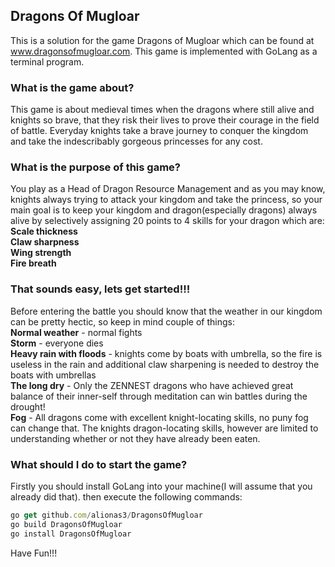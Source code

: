 ## Dragons Of Mugloar
This is a solution for the game Dragons of Mugloar which can be found at www.dragonsofmugloar.com. This game is implemented with GoLang as a terminal program.

<h3><b>What is the game about?</b></h3>

This game is about medieval times when the dragons where still alive and knights so brave, that they risk their lives to prove their courage in the field of battle. Everyday knights take a brave journey to conquer the kingdom and take the indescribably gorgeous princesses for any cost.

<h3><b>What is the purpose of this game?</b></h3>

You play as a Head of Dragon Resource Management and as you may know, knights always trying to attack your kingdom and take the princess, so your main goal is to keep your kingdom and dragon(especially dragons) always alive by selectively assigning 20 points to 4 skills for your dragon which are:
<br />**Scale thickness** 
<br />**Claw sharpness**
<br />**Wing strength**
<br />**Fire breath**
<h3><b>That sounds easy, lets get started!!!</b></h3>

Before entering the battle you should know that the weather in our kingdom can be pretty hectic, so keep in mind couple of things:
<br />**Normal weather** - normal fights
<br />**Storm** - everyone dies
<br />**Heavy rain with floods** - knights come by boats with umbrella, so the fire is useless in the rain and additional claw sharpening is needed to destroy the boats with umbrellas
<br />**The long dry** - Only the ZENNEST dragons who have achieved great balance of their inner-self through meditation can win battles during the drought!
<br />**Fog** - All dragons come with excellent knight-locating skills, no puny fog can change that. The knights dragon-locating skills, however are limited to understanding whether or not they have already been eaten.

<h3><b>What should I do to start the game?</b></h3>
Firstly you should install GoLang into your machine(I will assume that you already did that).
then execute the following commands:

```javascript
go get github.com/alionas3/DragonsOfMugloar
go build DragonsOfMugloar
go install DragonsOfMugloar
```
Have Fun!!!
